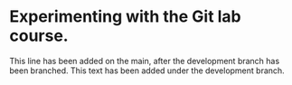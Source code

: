 # Experimenting with the Git lab course.

This line has been added on the main, after the development branch has been branched.
This text has been added under the development branch.
